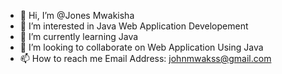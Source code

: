 - 👋 Hi, I’m @Jones Mwakisha
- 👀 I’m interested in Java Web Application Developement
- 🌱 I’m currently learning Java
- 💞️ I’m looking to collaborate on Web Application Using Java
- 📫 How to reach me Email Address: johnmwakss@gmail.com

<!---
0746841576/0746841576 is a ✨ special ✨ repository because its `README.md` (this file) appears on your GitHub profile.
You can click the Preview link to take a look at your changes.
--->
